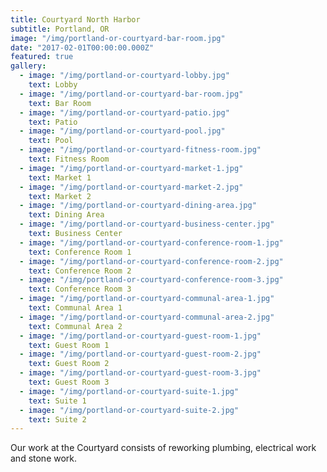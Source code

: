 ```yaml
---
title: Courtyard North Harbor
subtitle: Portland, OR
image: "/img/portland-or-courtyard-bar-room.jpg"
date: "2017-02-01T00:00:00.000Z"
featured: true
gallery:
  - image: "/img/portland-or-courtyard-lobby.jpg"
    text: Lobby
  - image: "/img/portland-or-courtyard-bar-room.jpg"
    text: Bar Room
  - image: "/img/portland-or-courtyard-patio.jpg"
    text: Patio
  - image: "/img/portland-or-courtyard-pool.jpg"
    text: Pool
  - image: "/img/portland-or-courtyard-fitness-room.jpg"
    text: Fitness Room
  - image: "/img/portland-or-courtyard-market-1.jpg"
    text: Market 1
  - image: "/img/portland-or-courtyard-market-2.jpg"
    text: Market 2
  - image: "/img/portland-or-courtyard-dining-area.jpg"
    text: Dining Area
  - image: "/img/portland-or-courtyard-business-center.jpg"
    text: Business Center
  - image: "/img/portland-or-courtyard-conference-room-1.jpg"
    text: Conference Room 1
  - image: "/img/portland-or-courtyard-conference-room-2.jpg"
    text: Conference Room 2
  - image: "/img/portland-or-courtyard-conference-room-3.jpg"
    text: Conference Room 3
  - image: "/img/portland-or-courtyard-communal-area-1.jpg"
    text: Communal Area 1
  - image: "/img/portland-or-courtyard-communal-area-2.jpg"
    text: Communal Area 2
  - image: "/img/portland-or-courtyard-guest-room-1.jpg"
    text: Guest Room 1
  - image: "/img/portland-or-courtyard-guest-room-2.jpg"
    text: Guest Room 2
  - image: "/img/portland-or-courtyard-guest-room-3.jpg"
    text: Guest Room 3
  - image: "/img/portland-or-courtyard-suite-1.jpg"
    text: Suite 1
  - image: "/img/portland-or-courtyard-suite-2.jpg"
    text: Suite 2
---
```


Our work at the Courtyard consists of reworking plumbing, electrical work and stone work.​

